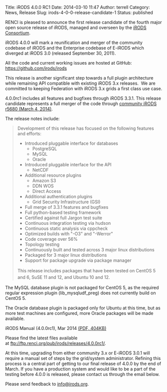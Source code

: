 Title: iRODS 4.0.0 RC1
Date: 2014-03-10 11:47
Author: terrell
Category: News, Release
Slug: irods-4-0-0-release-candidate-1
Status: published

RENCI is pleased to announce the first release candidate of the fourth
major open source release of iRODS, managed and overseen by the [iRODS
Consortium](http://irods-consortium.org/).

iRODS 4.0.0 will mark a reunification and merger of the community
codebase of iRODS and the Enterprise codebase of E-iRODS which diverged
at iRODS 3.0 (released September 30, 2011).

All the code and current working issues are hosted at GitHub:
<https://github.com/irods/irods>

This release is another significant step towards a full plugin
architecture while remaining API compatible with existing iRODS 3.x
releases.  We are committed to keeping Federation with iRODS 3.x grids a
first class use case.

4.0.0rc1 includes all features and bugfixes through iRODS 3.3.1. This
release candidate represents a full merger of the code through
[community iRODS r5680 (March 4,
2014)](https://github.com/irods/irods-legacy/commit/1e2320f95254ddb465387ae15ddd76a070e938e0).

The release notes include:

> Development of this release has focused on the following features and
> efforts:
>
> -   Introduced pluggable interface for databases
>     -   PostgreSQL
>     -   MySQL
>     -   Oracle
> -   Introduced pluggable interface for the API
>     -   NetCDF
> -   Additional resource plugins
>     -   Amazon S3
>     -   DDN WOS
>     -   Direct Access
> -   Additional authentication plugins
>     -   Grid Security Infrastructure (GSI)
> -   Full merge of 3.3.1 features and bugfixes
> -   Full python-based testing framework
> -   Certified against full Jargon test suite
> -   Continuous integration testing via hudson
> -   Continuous static analysis via cppcheck
> -   Optimized builds with "-O3" and "-Werror"
> -   Code coverage over 56%
> -   Topology testing
> -   Continuously built and tested across 3 major linux distributions
> -   Packaged for 3 major linux distributions
> -   Support for package upgrade via package manager
>
> <span style="line-height: 1.5em;">This release includes packages that
> have been tested on CentOS 5 and 6, SuSE 11 and 12, and Ubuntu 10 and
> 12.</span>

The MySQL database plugin is not packaged for CentOS 5, as the required
regular expression plugin (lib\_mysqludf\_preg) does not currently build
on CentOS 5.

The Oracle database plugin is packaged only for Ubuntu at this time, but
as more test machines are configured, more Oracle packages will be made
available.

iRODS Manual (4.0.0rc1), Mar 2014 [(PDF,
404KB)](./theme/uploads/2014/03/irods-manual-4.0.0rc1.pdf)

Please find the latest files available
at <ftp://ftp.renci.org/pub/irods/releases/4.0.0rc1/>.

At this time, upgrading from either community 3.x or E-iRODS 3.0.1 will
require a manual set of steps by the grid/system administrator. Refining
this process is a central part of getting to our final release of 4.0.0
by the end of March. If you have a production system and would like to
be a part of the testing before 4.0.0 is released, please contact us
through the email below.

Please send feedback to <info@irods.org>.
